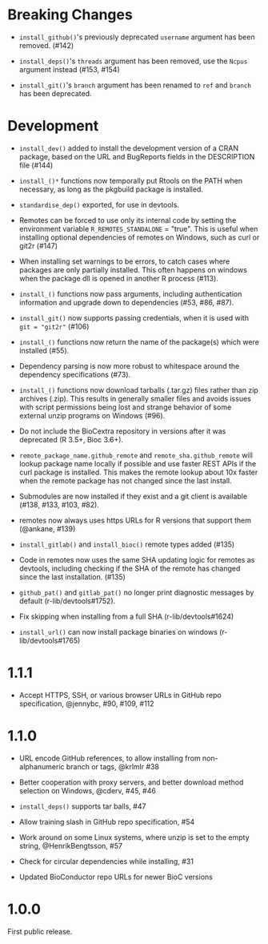 # Breaking Changes

* `install_github()`'s previously deprecated `username` argument has been
  removed. (#142)

* `install_deps()`'s `threads` argument has been removed, use the `Ncpus`
  argument instead (#153, #154)

* `install_git()`'s `branch` argument has been renamed to `ref` and `branch`
  has been deprecated.

# Development

* `install_dev()` added to install the development version of a CRAN package,
  based on the URL and BugReports fields in the DESCRIPTION file (#144)

* `install_()*` functions now temporally put Rtools on the PATH when necessary,
  as long as the pkgbuild package is installed.

* `standardise_dep()` exported, for use in devtools.

* Remotes can be forced to use only its internal code by setting the
  environment variable `R_REMOTES_STANDALONE` = "true". This is useful when
  installing optional dependencies of remotes on Windows, such as curl or git2r
  (#147)

* When installing set warnings to be errors, to catch cases where packages are
  only partially installed. This often happens on windows when the package dll
  is opened in another R process (#113).
  
* `install_()` functions now pass arguments, including authentication
  information and upgrade down to dependencies (#53, #86, #87).

* `install_git()` now supports passing credentials, when it is used with `git =
  "git2r"` (#106)

* `install_()` functions now return the name of the package(s) which were
  installed (#55).

* Dependency parsing is now more robust to whitespace around the dependency
  specifications (#73).

* `install_()` functions now download tarballs (.tar.gz) files rather than zip
  archives (.zip). This results in generally smaller files and avoids issues
  with script permissions being lost and strange behavior of some external
  unzip programs on Windows (#96).

* Do not include the BioCextra repository in versions after it was deprecated
  (R 3.5+, Bioc 3.6+).

* `remote_package_name.github_remote` and `remote_sha.github_remote` will
  lookup package name locally if possible and use faster REST APIs if the curl
  package is installed. This makes the remote lookup about 10x faster when the
  remote package has not changed since the last install.

* Submodules are now installed if they exist and a git client is available
  (#138, #133, #103, #82).
* remotes now always uses https URLs for R versions that support them (@ankane,
  #139)

* `install_gitlab()` and `install_bioc()` remote types added (#135)

* Code in remotes now uses the same SHA updating logic for remotes as devtools,
including checking if the SHA of the remote has changed since the last
installation. (#135)

* `github_pat()` and `gitlab_pat()` no longer print diagnostic messages by
  default (r-lib/devtools#1752).

* Fix skipping when installing from a full SHA (r-lib/devtools#1624)

* `install_url()` can now install package binaries on windows (r-lib/devtools#1765)

# 1.1.1

* Accept HTTPS, SSH, or various browser URLs in GitHub repo specification,
  @jennybc, #90, #109, #112

# 1.1.0

* URL encode GitHub references, to allow installing from non-alphanumeric
  branch or tags, @krlmlr #38

* Better cooperation with proxy servers, and better download method
  selection on Windows, @cderv, #45, #46

* `install_deps()` supports tar balls, #47

* Allow training slash in GitHub repo specification, #54

* Work around on some Linux systems, where unzip is set to the empty
  string, @HenrikBengtsson, #57

* Check for circular dependencies while installing, #31

* Updated BioConductor repo URLs for newer BioC versions

# 1.0.0

First public release.
